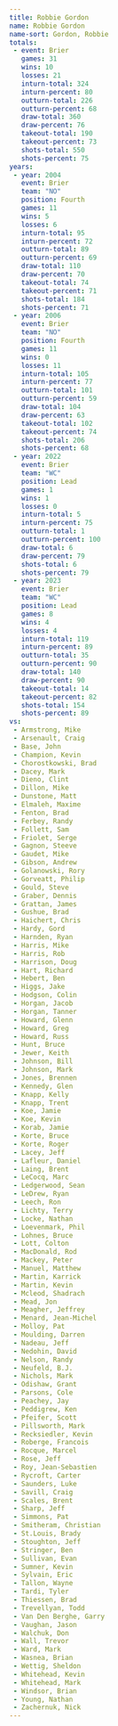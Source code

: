 ```yaml
---
title: Robbie Gordon
name: Robbie Gordon
name-sort: Gordon, Robbie
totals:
 - event: Brier
   games: 31
   wins: 10
   losses: 21
   inturn-total: 324
   inturn-percent: 80
   outturn-total: 226
   outturn-percent: 68
   draw-total: 360
   draw-percent: 76
   takeout-total: 190
   takeout-percent: 73
   shots-total: 550
   shots-percent: 75
years:
 - year: 2004
   event: Brier
   team: "NO"
   position: Fourth
   games: 11
   wins: 5
   losses: 6
   inturn-total: 95
   inturn-percent: 72
   outturn-total: 89
   outturn-percent: 69
   draw-total: 110
   draw-percent: 70
   takeout-total: 74
   takeout-percent: 71
   shots-total: 184
   shots-percent: 71
 - year: 2006
   event: Brier
   team: "NO"
   position: Fourth
   games: 11
   wins: 0
   losses: 11
   inturn-total: 105
   inturn-percent: 77
   outturn-total: 101
   outturn-percent: 59
   draw-total: 104
   draw-percent: 63
   takeout-total: 102
   takeout-percent: 74
   shots-total: 206
   shots-percent: 68
 - year: 2022
   event: Brier
   team: "WC"
   position: Lead
   games: 1
   wins: 1
   losses: 0
   inturn-total: 5
   inturn-percent: 75
   outturn-total: 1
   outturn-percent: 100
   draw-total: 6
   draw-percent: 79
   shots-total: 6
   shots-percent: 79
 - year: 2023
   event: Brier
   team: "WC"
   position: Lead
   games: 8
   wins: 4
   losses: 4
   inturn-total: 119
   inturn-percent: 89
   outturn-total: 35
   outturn-percent: 90
   draw-total: 140
   draw-percent: 90
   takeout-total: 14
   takeout-percent: 82
   shots-total: 154
   shots-percent: 89
vs:
 - Armstrong, Mike
 - Arsenault, Craig
 - Base, John
 - Champion, Kevin
 - Chorostkowski, Brad
 - Dacey, Mark
 - Dieno, Clint
 - Dillon, Mike
 - Dunstone, Matt
 - Elmaleh, Maxime
 - Fenton, Brad
 - Ferbey, Randy
 - Follett, Sam
 - Friolet, Serge
 - Gagnon, Steeve
 - Gaudet, Mike
 - Gibson, Andrew
 - Golanowski, Rory
 - Gorveatt, Philip
 - Gould, Steve
 - Graber, Dennis
 - Grattan, James
 - Gushue, Brad
 - Haichert, Chris
 - Hardy, Gord
 - Harnden, Ryan
 - Harris, Mike
 - Harris, Rob
 - Harrison, Doug
 - Hart, Richard
 - Hebert, Ben
 - Higgs, Jake
 - Hodgson, Colin
 - Horgan, Jacob
 - Horgan, Tanner
 - Howard, Glenn
 - Howard, Greg
 - Howard, Russ
 - Hunt, Bruce
 - Jewer, Keith
 - Johnson, Bill
 - Johnson, Mark
 - Jones, Brennen
 - Kennedy, Glen
 - Knapp, Kelly
 - Knapp, Trent
 - Koe, Jamie
 - Koe, Kevin
 - Korab, Jamie
 - Korte, Bruce
 - Korte, Roger
 - Lacey, Jeff
 - Lafleur, Daniel
 - Laing, Brent
 - LeCocq, Marc
 - Ledgerwood, Sean
 - LeDrew, Ryan
 - Leech, Ron
 - Lichty, Terry
 - Locke, Nathan
 - Loevenmark, Phil
 - Lohnes, Bruce
 - Lott, Colton
 - MacDonald, Rod
 - Mackey, Peter
 - Manuel, Matthew
 - Martin, Karrick
 - Martin, Kevin
 - Mcleod, Shadrach
 - Mead, Jon
 - Meagher, Jeffrey
 - Menard, Jean-Michel
 - Molloy, Pat
 - Moulding, Darren
 - Nadeau, Jeff
 - Nedohin, David
 - Nelson, Randy
 - Neufeld, B.J.
 - Nichols, Mark
 - Odishaw, Grant
 - Parsons, Cole
 - Peachey, Jay
 - Peddigrew, Ken
 - Pfeifer, Scott
 - Pillsworth, Mark
 - Recksiedler, Kevin
 - Roberge, Francois
 - Rocque, Marcel
 - Rose, Jeff
 - Roy, Jean-Sebastien
 - Rycroft, Carter
 - Saunders, Luke
 - Savill, Craig
 - Scales, Brent
 - Sharp, Jeff
 - Simmons, Pat
 - Smitheram, Christian
 - St.Louis, Brady
 - Stoughton, Jeff
 - Stringer, Ben
 - Sullivan, Evan
 - Sumner, Kevin
 - Sylvain, Eric
 - Tallon, Wayne
 - Tardi, Tyler
 - Thiessen, Brad
 - Trevellyan, Todd
 - Van Den Berghe, Garry
 - Vaughan, Jason
 - Walchuk, Don
 - Wall, Trevor
 - Ward, Mark
 - Wasnea, Brian
 - Wettig, Sheldon
 - Whitehead, Kevin
 - Whitehead, Mark
 - Windsor, Brian
 - Young, Nathan
 - Zachernuk, Nick
---
```

